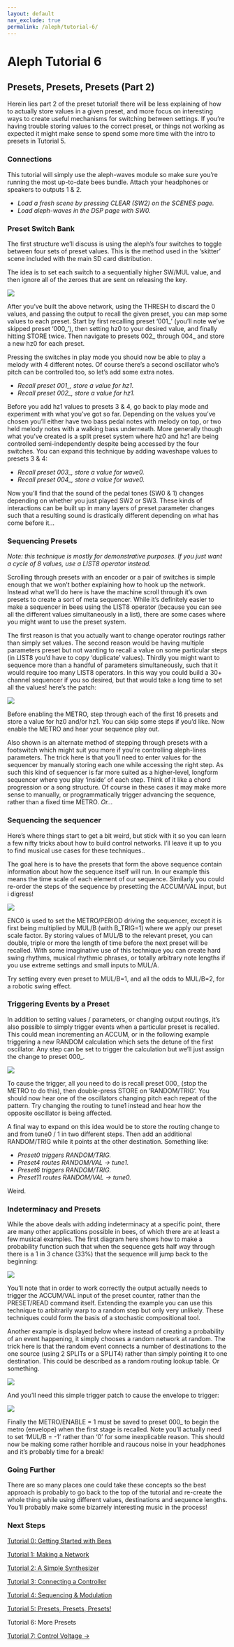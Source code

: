 ```yaml
---
layout: default
nav_exclude: true
permalink: /aleph/tutorial-6/
---
```


# Aleph Tutorial 6

## Presets, Presets, Presets (Part 2)

Herein lies part 2 of the preset tutorial! there will be less explaining of how to actually store values in a given preset, and more focus on interesting ways to create useful mechanisms for switching between settings. If you’re having trouble storing values to the correct preset, or things not working as expected it might make sense to spend some more time with the intro to presets in Tutorial 5.

### Connections

This tutorial will simply use the aleph-waves module so make sure you’re running the most up-to-date bees bundle. Attach your headphones or speakers to outputs 1 & 2.

- *Load a fresh scene by pressing CLEAR (SW2) on the SCENES page.*
- *Load aleph-waves in the DSP page with SW0.*

### Preset Switch Bank

The first structure we’ll discuss is using the aleph’s four switches to toggle between four sets of preset values. This is the method used in the ‘skitter’ scene included with the main SD card distribution.

The idea is to set each switch to a sequentially higher SW/MUL value, and then ignore all of the zeroes that are sent on releasing the key.

![](../images/t6-our-sw.jpg)

After you’ve built the above network, using the THRESH to discard the 0 values, and passing the output to recall the given preset, you can map some values to each preset. Start by first recalling preset ‘001_’ (you’ll note we’ve skipped preset ‘000_’), then setting hz0 to your desired value, and finally hitting STORE twice. Then navigate to presets 002_ through 004_ and store a new hz0 for each preset.

Pressing the switches in play mode you should now be able to play a melody with 4 different notes. Of course there’s a second oscillator who’s pitch can be controlled too, so let’s add some extra notes.

- *Recall preset 001_, store a value for hz1.*
- *Recall preset 002_, store a value for hz1.*

Before you add hz1 values to presets 3 & 4, go back to play mode and experiment with what you’ve got so far. Depending on the values you’ve chosen you’ll either have two bass pedal notes with melody on top, or two held melody notes with a walking bass underneath. More generally though what you’ve created is a split preset system where hz0 and hz1 are being controlled semi-independently despite being accessed by the four switches. You can expand this technique by adding waveshape values to presets 3 & 4:

- *Recall preset 003_, store a value for wave0.*
- *Recall preset 004_, store a value for wave0.*

Now you’ll find that the sound of the pedal tones (SW0 & 1) changes depending on whether you just played SW2 or SW3. These kinds of interactions can be built up in many layers of preset parameter changes such that a resulting sound is drastically different depending on what has come before it…

### Sequencing Presets

*Note: this technique is mostly for demonstrative purposes. If you just want a cycle of 8 values, use a LIST8 operator instead.*

Scrolling through presets with an encoder or a pair of switches is simple enough that we won’t bother explaining how to hook up the network. Instead what we’ll do here is have the machine scroll through it’s own presets to create a sort of meta sequencer. While it’s definitely easier to make a sequencer in bees using the LIST8 operator (because you can see all the different values simultaneously in a list), there are some cases where you might want to use the preset system.

The first reason is that you actually want to change operator routings rather than simply set values. The second reason would be having multiple parameters preset but not wanting to recall a value on some particular steps (in LIST8 you’d have to copy ‘duplicate’ values). Thirdly you might want to sequence more than a handful of parameters simultaneously, such that it would require too many LIST8 operators. In this way you could build a 30+ channel sequencer if you so desired, but that would take a long time to set all the values! here’s the patch:

![](../images/t6-seq-pre.jpg)

Before enabling the METRO, step through each of the first 16 presets and store a value for hz0 and/or hz1. You can skip some steps if you’d like. Now enable the METRO and hear your sequence play out.

Also shown is an alternate method of stepping through presets with a footswitch which might suit you more if you’re controlling aleph-lines parameters. The trick here is that you’ll need to enter values for the sequencer by manually storing each one while accessing the right step. As such this kind of sequencer is far more suited as a higher-level, longform sequencer where you play ‘inside’ of each step. Think of it like a chord progression or a song structure. Of course in these cases it may make more sense to manually, or programmatically trigger advancing the sequence, rather than a fixed time METRO. *Or…*

### Sequencing the sequencer

Here’s where things start to get a bit weird, but stick with it so you can learn a few nifty tricks about how to build control networks. I’ll leave it up to you to find musical use cases for these techniques..

The goal here is to have the presets that form the above sequence contain information about how the sequence itself will run. In our example this means the time scale of each element of our sequence. Similarly you could re-order the steps of the sequence by presetting the ACCUM/VAL input, but i digress!

![](../images/t6-scaler.jpg)

ENC0 is used to set the METRO/PERIOD driving the sequencer, except it is first being multiplied by MUL/B (with B_TRIG=1) where we apply our preset scale factor. By storing values of MUL/B to the relevant preset, you can double, triple or more the length of time before the next preset will be recalled. With some imaginative use of this technique you can create hard swing rhythms, musical rhythmic phrases, or totally arbitrary note lengths if you use extreme settings and small inputs to MUL/A.

Try setting every even preset to MUL/B=1, and all the odds to MUL/B=2, for a robotic swing effect.

### Triggering Events by a Preset

In addition to setting values / parameters, or changing output routings, it’s also possible to simply trigger events when a particular preset is recalled. This could mean incrementing an ACCUM, or in the following example triggering a new RANDOM calculation which sets the detune of the first oscillator. Any step can be set to trigger the calculation but we’ll just assign the change to preset 000_.

![](../images/t6-trig.jpg)

To cause the trigger, all you need to do is recall preset 000_ (stop the METRO to do this), then double-press STORE on ‘RANDOM/TRIG’. You should now hear one of the oscillators changing pitch each repeat of the pattern. Try changing the routing to tune1 instead and hear how the opposite oscillator is being affected.

A final way to expand on this idea would be to store the routing change to and from tune0 / 1 in two different steps. Then add an additional RANDOM/TRIG while it points at the other destination. Something like:

- *Preset0 triggers RANDOM/TRIG.*
- *Preset4 routes RANDOM/VAL &rarr; tune1.*
- *Preset6 triggers RANDOM/TRIG.*
- *Preset11 routes RANDOM/VAL &rarr; tune0.*

Weird.

### Indeterminacy and Presets

While the above deals with adding indeterminacy at a specific point, there are many other applications possible in bees, of which there are at least a few musical examples. The first diagram here shows how to make a probability function such that when the sequence gets half way through there is a 1 in 3 chance (33%) that the sequence will jump back to the beginning:

![](../images/t6-prob.jpg)

You’ll note that in order to work correctly the output actually needs to trigger the ACCUM/VAL input of the preset counter, rather than the PRESET/READ command itself. Extending the example you can use this technique to arbitrarily warp to a random step but only very unlikely. These techniques could form the basis of a stochastic compositional tool.

Another example is displayed below where instead of creating a probability of an event happening, it simply chooses a random network at random. The trick here is that the random event connects a number of destinations to the one source (using 2 SPLITs or a SPLIT4) rather than simply pointing it to one destination. This could be described as a random routing lookup table. Or something.

![](../images/t6-dest-mul.jpg)

And you’ll need this simple trigger patch to cause the envelope to trigger:

![](../images/t6-nested-trig.jpg)

Finally the METRO/ENABLE = 1 must be saved to preset 000_ to begin the metro (envelope) when the first stage is recalled. Note you’ll actually need to set ‘MUL/B = -1’ rather than ‘0’ for some inexplicable reason. This should now be making some rather horrible and raucous noise in your headphones and it’s probably time for a break!

### Going Further

There are so many places one could take these concepts so the best approach is probably to go back to the top of the tutorial and re-create the whole thing while using different values, destinations and sequence lengths. You’ll probably make some bizarrely interesting music in the process!

### Next Steps

[Tutorial 0: Getting Started with Bees](../tutorial-0)

[Tutorial 1: Making a Network](../tutorial-1)

[Tutorial 2: A Simple Synthesizer](../tutorial-2)

[Tutorial 3: Connecting a Controller](../tutorial-3)

[Tutorial 4: Sequencing & Modulation](../tutorial-4)

[Tutorial 5: Presets, Presets, Presets!](../tutorial-5)

Tutorial 6: More Presets

[Tutorial 7: Control Voltage &rarr;](../tutorial-7)
